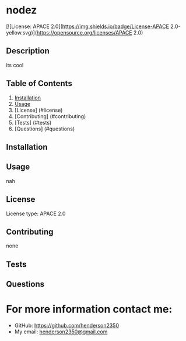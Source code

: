 # nodez
[![License: APACE 2.0](https://img.shields.io/badge/License-APACE 2.0-yellow.svg)](https://opensource.org/licenses/APACE 2.0)

## Description
its cool

## Table of Contents
1. [Installation](#installation)
2. [Usage](#usage)
3. [License] (#license)
4. [Contributing] (#contributing)
4. [Tests] (#tests)
5. [Questions] (#questions)

## Installation

## Usage
nah

## License
License type: APACE 2.0

## Contributing
none

## Tests

## Questions
# For more information contact me:
- GitHub: https://github.com/henderson2350  
- My email: henderson2350@gmail.com